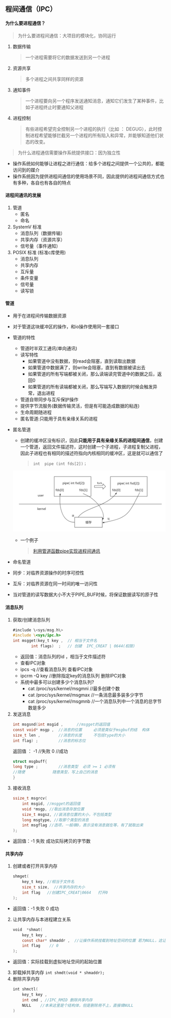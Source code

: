 ## 程间通信（IPC）

#### 为什么要进程通信？
> 为什么要进程间通信：大项目的模块化，协同运行
1. 数据传输
    > 一个进程需要将它的数据发送到另一个进程
2. 资源共享
    > 多个进程之间共享同样的资源
3. 通知事件
    > 一个进程要向另一个程序发送通知消息，通知它们发生了某种事件，比如子进程终止时要通知父进程
4. 进程控制
    > 有些进程希望完全控制另一个进程的执行（比如 ： DEGUG），此时控制进程希望能够拦截另一个进程的所有陷入和异常，并能够知道他们状态的改变。
> 为什么进程通信需要操作系统提供接口：因为独立性
- 操作系统如何能够让进程之进行通信：给多个进程之间提供一个公共的，都能访问到的媒介
- 操作系统因为提供进程间通信的使用场景不同，因此提供的进程间通信方式也有多种，各自也有各自的特点
#### 进程间通讯的发展
1. 管道
    - 匿名
    - 命名
2. SystemV 标准
    - ​消息队列（数据传输）
    - ​共享内存（资源共享）
    - 信号量（事件通知）
3. POSIX 标准 (标准c库使用)
    - 消息队列
    - 共享内存
    - 互斥量
    - 条件变量
    - 信号量
    - 读写锁
#### 管道
- 用于在进程间传输数据资源
- 对于管道这块缓冲区的操作，和io操作使用同一套接口
- 管道的特性
    - 管道时半双工通讯(单向通讯)
    - 读写特性
        - 如果管道中没有数据，则read会阻塞，直到读取出数据
        - 如果管道中数据满了，则write会阻塞，直到有数据被读出去
        - 如果管道的所有写端都被关闭，那么读端读完管道中的数据之后，返回0
        - 如果管道的所有读端都被关闭，那么写端写入数据的时候会触发异常，退出进程
    - 管道自带同步与互斥保护操作
    - 提供字节流服务(数据传输灵活，但是有可能造成数据的粘连)
    - 生命周期随进程
    - 匿名管道:只能用于具有亲缘关系的进程
- 匿名管道  
    - 创建的缓冲区没有标识，因此**只能用于具有亲缘关系的进程间通信**，创建一个管道，返回文件描述符，这时创建一个子进程，子进程复制父进程，因此子进程也有相同的描述符指向内核相同的缓冲区，这是就可以通信了
        > ```int  pipe (int fds[2])；```

    ![](./管道.jpg)
    - 一个例子
        > [利用管道函数pipe实现进程间通讯](https://github.com/YeLing0119/MyCode/tree/master/Linux/pipe)
- 命名管道
- 同步：对临界资源操作的时序可控性
- 互斥：对临界资源在同一时间的唯一访问性
- 当对管道的读写数据大小不大于PIPE_BUF时候，将保证数据读写的原子性
#### 消息队列

1. 获取/创建消息队列
    ```c
    ​#include \<sys/msg.h\>	
    #include \<sys/ipc.h>
    int msgget(key_t key ,  // 相当于文件名
            int flags)	;	// 创建  IPC_CREAT | 0644(权限)	                    // 打开   0	
    ```
    - 返回值：消息队列的id ，相当于文件描述符
    - 查看IPC对象 
    - ipcs  -q  //查看消息队列   查看IPC对象
    - ipcrm  -Q  key   //删除指定key的消息队列  删除IPC对象
    - 系统中最多可以创建多少个消息队列?​
        - cat /proc/sys/kernel/msgmni	//最多创建个数
        - cat /proc/sys/kernel/msgmax	//一条消息最多装多少字节
	    - cat /proc/sys/kernel/msgmnb	//一个消息队列中一个消息的总字节数是多少
2. 发送消息
    ```c
    int msgsnd(int msgid , 		//msgget的返回值
    const void* msgp , 	//消息的位置		必须是类似于msgbuf的结  构体
    size_t len , 		//消息的长度		不包括type的大小
    int flag) ;			//消息的标志位
    ```
    返回值	： -1 //失败		0 //成功
    ```c
    struct msgbuff{
    long type ; 		//消息类型	必须 >= 1	必须有
    //随便			随意类型，写上自己的消息
    }	
    ```
3. 接收消息
    ```c
    ssize_t msgrcv(
        int msgid, //msgget的返回值
        void *msgp, //取出消息存放位置
        size_t msgsz, //装消息位置的大小，不包括类型
        long msgtype, //取那个类型的消息
        int msgflag //选项，一般填0，表示没有消息就在等，有了就取出来
    );
    ```
- 返回值：-1	失败   	成功实际拷贝的字节数
#### 共享内存
1. 创建或者打开共享内存
    ```c
    ​shmget(
        key_t key, //相当于文件名
        size_t size,  //共享内存的大小
        int flag   //创建IPC_CREAT|0664	打开0
    );  
    ```
- 返回值：-1  	 失败    0		成功

2. 让共享内存与本进程建立关系
    ```c
    ​void  *shmat(
        key_t key , 
        const char* shmaddr ,  //让操作系统挂载到地址空间的位置 若为NULL，这让操作系统自己选择 
        int flag    // 0
    );
    ```
- 返回值：实际挂载到虚拟地址空间的起始位置
3. 卸载掉共享内存
    `int shmdt(void * shmaddr);`	
4. 删除共享内存
    ```c
    ​int shmctl(
        key_t key , 
        int cmd , //IPC_RMID 删除共享内存
        NULL    //本来这里是个结构体，但是删除用不上，直接填NULL
    )
    ```
